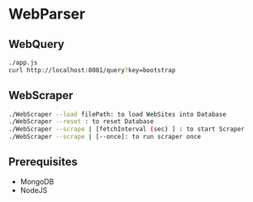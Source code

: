 # WebParser

## WebQuery
```bash
./app.js
curl http://localhost:8081/query?key=bootstrap
```
## WebScraper
```bash
./WebScraper --load filePath: to load WebSites into Database
./WebScraper --reset : to reset Database
./WebScraper --scrape | [fetchInterval (sec) ] : to start Scraper
./WebScraper --scrape | [--once]: to run scraper once
```
## Prerequisites
 - MongoDB
 - NodeJS
